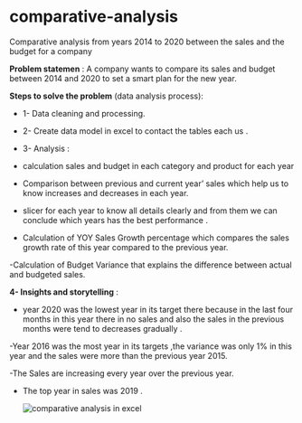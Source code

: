 # comparative-analysis
Comparative analysis from years 2014 to 2020  between the sales and the budget for a company

**Problem statemen** :
A company wants to compare its sales and budget between 2014 and 2020 to set a smart plan for the new year.

**Steps to solve the problem** (data analysis process):


* 1- Data cleaning and processing.

* 2- Create data model in excel to contact the tables each us .

* 3- Analysis :


- calculation  sales and budget in each category and product for each year 

- Comparison between previous and current year’ sales which help us to know increases and decreases in each year.

- slicer  for each year to know all details clearly  and from them we can conclude which years has the best performance 
.
- Calculation of YOY Sales Growth percentage which compares the sales growth rate of this year compared to the previous
 year.

-Calculation of Budget Variance that explains the difference between actual and budgeted sales.


**4- Insights and  storytelling**  :

- year 2020 was the lowest year in its target there because in the last four months in this year there in no sales and also the sales in the previous months were tend to decreases gradually .

-Year 2016 was the most year in its targets ,the variance was only 1% in this year and the sales were more than the previous year 2015.

-The Sales are increasing every year over the previous year.

- The top year in sales was 2019 .
  
  ![comparative analysis in excel](https://github.com/fatma-elshall/comparative-analysis/assets/90958050/77ccd62e-ab52-4501-b319-88a63ac2a748)

